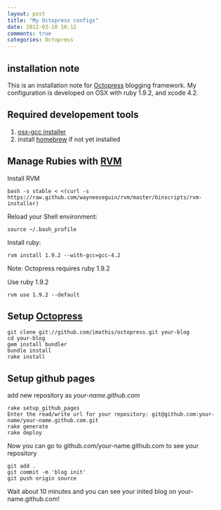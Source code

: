```yaml
---
layout: post
title: "My Octopress configs"
date: 2012-03-10 16:12
comments: true
categories: Octopress
---
```


installation note
-----------------

This is an installation note for [Octopress](http://octopress.org) blogging framework. My configuration is developed on OSX with ruby 1.9.2, and xcode 4.2.

Required developement tools
---------------------------

1. [osx-gcc installer](https://github.com/kennethreitz/osx-gcc-installer)
2. install [homebrew](http://mxcl.github.com/homebrew/) if not yet installed

Manage Rubies with [RVM](http://beginrescueend.com/)
------------------------

Install RVM

    bash -s stable < <(curl -s https://raw.github.com/wayneeseguin/rvm/master/binscripts/rvm-installer)

Reload your Shell environment:

    source ~/.bash_profile

Install ruby:

    rvm install 1.9.2 --with-gcc=gcc-4.2

Note: Octopress requires ruby 1.9.2

Use ruby 1.9.2

    rvm use 1.9.2 --default


Setup [Octopress](http://octopress.org)
-----------------

    git clone git://github.com/imathis/octopress.git your-blog
    cd your-blog
    gem install bundler
    bundle install
    rake install

## Setup github pages
add new repository as *your-name.github.com*

    rake setup_github_pages
    Enter the read/write url for your repository: git@github.com:your-name/your-name.github.com.git
    rake generate
    rake deploy

Now you can go to github.com/your-name.github.com to see your repository

    git add .
    git commit -m 'blog init'
    git push origin source

Wait about 10 minutes and you can see your inited blog on your-name.github.com!
